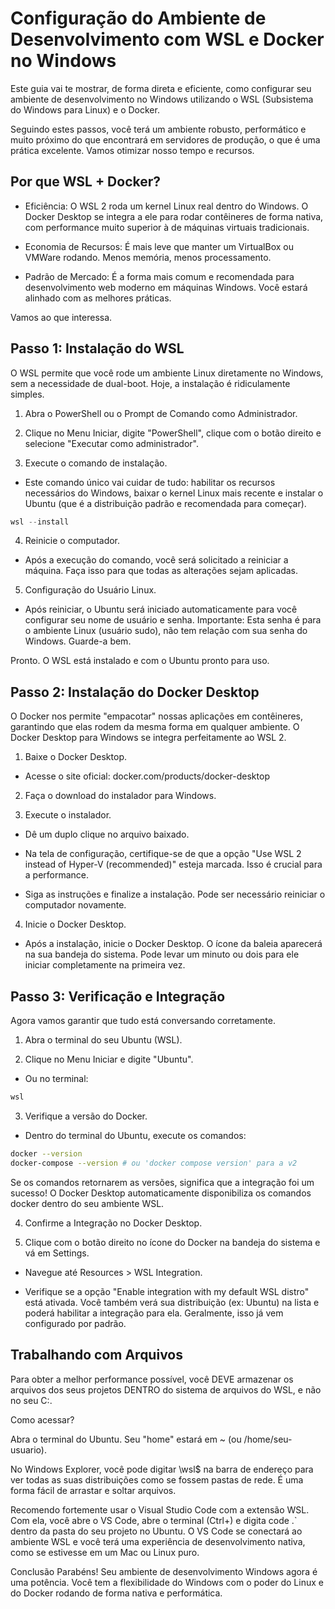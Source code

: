 # Configuração do Ambiente de Desenvolvimento com WSL e Docker no Windows
Este guia vai te mostrar, de forma direta e eficiente, como configurar seu ambiente de desenvolvimento no Windows utilizando o WSL (Subsistema do Windows para Linux) e o Docker.

Seguindo estes passos, você terá um ambiente robusto, performático e muito próximo do que encontrará em servidores de produção, o que é uma prática excelente. Vamos otimizar nosso tempo e recursos.

## Por que WSL + Docker?
- Eficiência: O WSL 2 roda um kernel Linux real dentro do Windows. O Docker Desktop se integra a ele para rodar contêineres de forma nativa, com performance muito superior à de máquinas virtuais tradicionais.

- Economia de Recursos: É mais leve que manter um VirtualBox ou VMWare rodando. Menos memória, menos processamento.

- Padrão de Mercado: É a forma mais comum e recomendada para desenvolvimento web moderno em máquinas Windows. Você estará alinhado com as melhores práticas.

Vamos ao que interessa.

## Passo 1: Instalação do WSL
O WSL permite que você rode um ambiente Linux diretamente no Windows, sem a necessidade de dual-boot. Hoje, a instalação é ridiculamente simples.

1. Abra o PowerShell ou o Prompt de Comando como Administrador.

2. Clique no Menu Iniciar, digite "PowerShell", clique com o botão direito e selecione "Executar como administrador".

3. Execute o comando de instalação.

  - Este comando único vai cuidar de tudo: habilitar os recursos necessários do Windows, baixar o kernel Linux mais recente e instalar o Ubuntu (que é a distribuição padrão e recomendada para começar).

```PowerShell
wsl --install
```

4. Reinicie o computador.

  - Após a execução do comando, você será solicitado a reiniciar a máquina. Faça isso para que todas as alterações sejam aplicadas.

5. Configuração do Usuário Linux.

  - Após reiniciar, o Ubuntu será iniciado automaticamente para você configurar seu nome de usuário e senha. Importante: Esta senha é para o ambiente Linux (usuário sudo), não tem relação com sua senha do Windows. Guarde-a bem.

Pronto. O WSL está instalado e com o Ubuntu pronto para uso.

## Passo 2: Instalação do Docker Desktop
O Docker nos permite "empacotar" nossas aplicações em contêineres, garantindo que elas rodem da mesma forma em qualquer ambiente. O Docker Desktop para Windows se integra perfeitamente ao WSL 2.

1. Baixe o Docker Desktop.

  - Acesse o site oficial: docker.com/products/docker-desktop

2. Faça o download do instalador para Windows.

3. Execute o instalador.
  
  - Dê um duplo clique no arquivo baixado.

  - Na tela de configuração, certifique-se de que a opção "Use WSL 2 instead of Hyper-V (recommended)" esteja marcada. Isso é crucial para a performance.

  - Siga as instruções e finalize a instalação. Pode ser necessário reiniciar o computador novamente.

4. Inicie o Docker Desktop.

  - Após a instalação, inicie o Docker Desktop. O ícone da baleia aparecerá na sua bandeja do sistema. Pode levar um minuto ou dois para ele iniciar completamente na primeira vez.

## Passo 3: Verificação e Integração
Agora vamos garantir que tudo está conversando corretamente.

1. Abra o terminal do seu Ubuntu (WSL).

2. Clique no Menu Iniciar e digite "Ubuntu".
  - Ou no terminal:
```bash
wsl 
```

3. Verifique a versão do Docker.

  - Dentro do terminal do Ubuntu, execute os comandos:

```Bash
docker --version
docker-compose --version # ou 'docker compose version' para a v2
```
Se os comandos retornarem as versões, significa que a integração foi um sucesso! O Docker Desktop automaticamente disponibiliza os comandos docker dentro do seu ambiente WSL.

4. Confirme a Integração no Docker Desktop.

5. Clique com o botão direito no ícone do Docker na bandeja do sistema e vá em Settings.

  - Navegue até Resources > WSL Integration.

  - Verifique se a opção "Enable integration with my default WSL distro" está ativada. Você também verá sua distribuição (ex: Ubuntu) na lista e poderá habilitar a integração para ela. Geralmente, isso já vem configurado por padrão.

## Trabalhando com Arquivos
Para obter a melhor performance possível, você DEVE armazenar os arquivos dos seus projetos DENTRO do sistema de arquivos do WSL, e não no seu C:\.

Como acessar?

Abra o terminal do Ubuntu. Seu "home" estará em ~ (ou /home/seu-usuario).

No Windows Explorer, você pode digitar \\wsl$ na barra de endereço para ver todas as suas distribuições como se fossem pastas de rede. É uma forma fácil de arrastar e soltar arquivos.

Recomendo fortemente usar o Visual Studio Code com a extensão WSL. Com ela, você abre o VS Code, abre o terminal (Ctrl+) e digita code .` dentro da pasta do seu projeto no Ubuntu. O VS Code se conectará ao ambiente WSL e você terá uma experiência de desenvolvimento nativa, como se estivesse em um Mac ou Linux puro.

Conclusão
Parabéns! Seu ambiente de desenvolvimento Windows agora é uma potência. Você tem a flexibilidade do Windows com o poder do Linux e do Docker rodando de forma nativa e performática.
